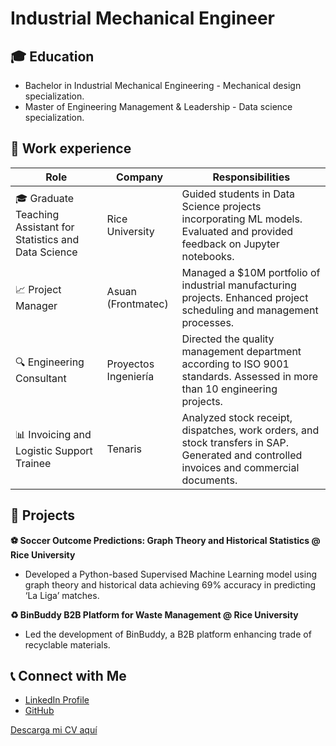 # Industrial Mechanical Engineer


## 🎓 Education 
-  Bachelor in Industrial Mechanical Engineering - Mechanical design specialization.
-  Master of Engineering Management & Leadership - Data science specialization.


## 💼 Work experience

| Role | Company | Responsibilities |
|------|---------|------------------|
| 🎓 Graduate Teaching Assistant for Statistics and Data Science | Rice University | Guided students in Data Science projects incorporating ML models. Evaluated and provided feedback on Jupyter notebooks. |
| 📈 Project Manager | Asuan (Frontmatec) | Managed a $10M portfolio of industrial manufacturing projects. Enhanced project scheduling and management processes. |
| 🔍 Engineering Consultant | Proyectos Ingeniería | Directed the quality management department according to ISO 9001 standards. Assessed in more than 10 engineering projects. |
| 📊 Invoicing and Logistic Support Trainee | Tenaris | Analyzed stock receipt, dispatches, work orders, and stock transfers in SAP. Generated and controlled invoices and commercial documents. |


## 🚀 Projects

**⚽ Soccer Outcome Predictions: Graph Theory and Historical Statistics @ Rice University**
- Developed a Python-based Supervised Machine Learning model using graph theory and historical data achieving 69% accuracy in predicting ‘La Liga’ matches.

**♻ BinBuddy B2B Platform for Waste Management @ Rice University**
- Led the development of BinBuddy, a B2B platform enhancing trade of recyclable materials.


## 📞 Connect with Me
- [LinkedIn Profile](https://www.linkedin.com/in/calbertiboms/)
- [GitHub](https://github.com/calbertiboms)


[Descarga mi CV aquí](https://github.com/calbertiboms/calbertiboms.github.io/raw/main/resume/Cecilia%20Alberti_Resume.pdf)

